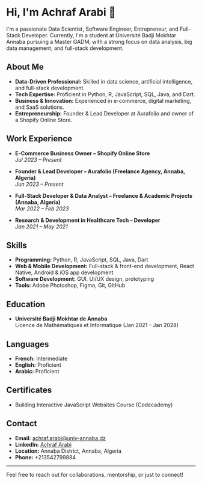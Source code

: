 # Hi, I'm Achraf Arabi 👋

I'm a passionate Data Scientist, Software Engineer, Entrepreneur, and Full-Stack Developer. Currently, I'm a student at Université Badji Mokhtar Annaba pursuing a Master GADM, with a strong focus on data analysis, big data management, and full-stack development.

## About Me

- **Data-Driven Professional:** Skilled in data science, artificial intelligence, and full-stack development.
- **Tech Expertise:** Proficient in Python, R, JavaScript, SQL, Java, and Dart.
- **Business & Innovation:** Experienced in e-commerce, digital marketing, and SaaS solutions.
- **Entrepreneurship:** Founder & Lead Developer at Aurafolio and owner of a Shopify Online Store.

## Work Experience

- **E-Commerce Business Owner – Shopify Online Store**  
  *Jul 2023 – Present*

- **Founder & Lead Developer – Aurafolio (Freelance Agency, Annaba, Algeria)**  
  *Jun 2023 – Present*

- **Full-Stack Developer & Data Analyst – Freelance & Academic Projects (Annaba, Algeria)**  
  *Mar 2022 – Feb 2023*

- **Research & Development in Healthcare Tech – Developer**  
  *Jan 2021 – May 2021*

## Skills

- **Programming:** Python, R, JavaScript, SQL, Java, Dart
- **Web & Mobile Development:** Full-stack & front-end development, React Native, Android & iOS app development
- **Software Development:** GUI, UI/UX design, prototyping
- **Tools:** Adobe Photoshop, Figma, Git, GitHub

## Education

- **Université Badji Mokhtar de Annaba**  
  Licence de Mathématiques et Informatique (Jan 2021 – Jan 2028)

## Languages

- **French:** Intermediate  
- **English:** Proficient  
- **Arabic:** Proficient

## Certificates

- Building Interactive JavaScript Websites Course (Codecademy)

## Contact

- **Email:** [achraf.arabi@univ-annaba.dz](mailto:achraf.arabi@univ-annaba.dz)
- **LinkedIn:** [Achraf Arabi](https://www.linkedin.com/in/achraf-arabi/)
- **Location:** Annaba District, Annaba, Algeria
- **Phone:** +213542799884

---

Feel free to reach out for collaborations, mentorship, or just to connect!
